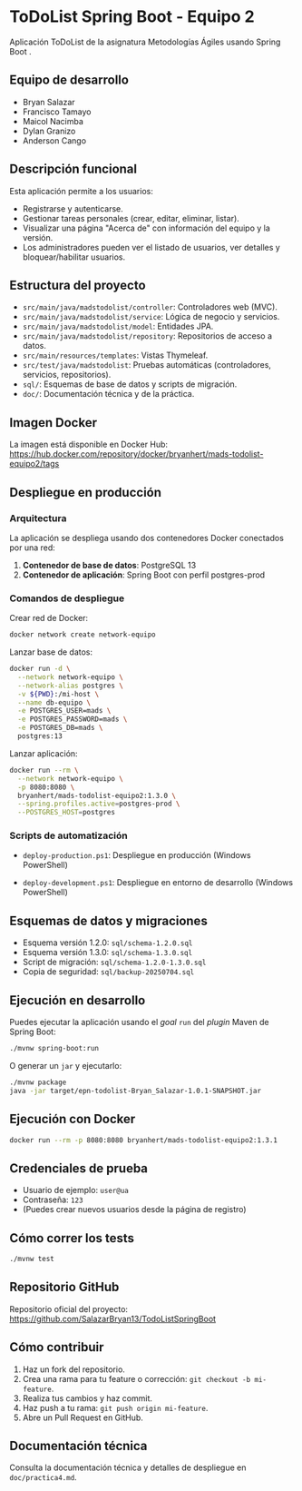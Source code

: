 # ToDoList Spring Boot - Equipo 2

Aplicación ToDoList de la asignatura Metodologías Ágiles usando Spring Boot .

## Equipo de desarrollo

- Bryan Salazar
- Francisco Tamayo
- Maicol Nacimba
- Dylan Granizo
- Anderson Cango

## Descripción funcional

Esta aplicación permite a los usuarios:

- Registrarse y autenticarse.
- Gestionar tareas personales (crear, editar, eliminar, listar).
- Visualizar una página "Acerca de" con información del equipo y la versión.
- Los administradores pueden ver el listado de usuarios, ver detalles y bloquear/habilitar usuarios.

## Estructura del proyecto

- `src/main/java/madstodolist/controller`: Controladores web (MVC).
- `src/main/java/madstodolist/service`: Lógica de negocio y servicios.
- `src/main/java/madstodolist/model`: Entidades JPA.
- `src/main/java/madstodolist/repository`: Repositorios de acceso a datos.
- `src/main/resources/templates`: Vistas Thymeleaf.
- `src/test/java/madstodolist`: Pruebas automáticas (controladores, servicios, repositorios).
- `sql/`: Esquemas de base de datos y scripts de migración.
- `doc/`: Documentación técnica y de la práctica.

## Imagen Docker

La imagen está disponible en Docker Hub:
https://hub.docker.com/repository/docker/bryanhert/mads-todolist-equipo2/tags

## Despliegue en producción

### Arquitectura

La aplicación se despliega usando dos contenedores Docker conectados por una red:

1. **Contenedor de base de datos**: PostgreSQL 13
2. **Contenedor de aplicación**: Spring Boot con perfil postgres-prod

### Comandos de despliegue

Crear red de Docker:

```bash
docker network create network-equipo
```

Lanzar base de datos:

```bash
docker run -d \
  --network network-equipo \
  --network-alias postgres \
  -v ${PWD}:/mi-host \
  --name db-equipo \
  -e POSTGRES_USER=mads \
  -e POSTGRES_PASSWORD=mads \
  -e POSTGRES_DB=mads \
  postgres:13
```

Lanzar aplicación:

```bash
docker run --rm \
  --network network-equipo \
  -p 8080:8080 \
  bryanhert/mads-todolist-equipo2:1.3.0 \
  --spring.profiles.active=postgres-prod \
  --POSTGRES_HOST=postgres
```

### Scripts de automatización

- `deploy-production.ps1`: Despliegue en producción (Windows PowerShell)

- `deploy-development.ps1`: Despliegue en entorno de desarrollo (Windows PowerShell)

## Esquemas de datos y migraciones

- Esquema versión 1.2.0: `sql/schema-1.2.0.sql`
- Esquema versión 1.3.0: `sql/schema-1.3.0.sql`
- Script de migración: `sql/schema-1.2.0-1.3.0.sql`
- Copia de seguridad: `sql/backup-20250704.sql`

## Ejecución en desarrollo

Puedes ejecutar la aplicación usando el _goal_ `run` del _plugin_ Maven de Spring Boot:

```bash
./mvnw spring-boot:run
```

O generar un `jar` y ejecutarlo:

```bash
./mvnw package
java -jar target/epn-todolist-Bryan_Salazar-1.0.1-SNAPSHOT.jar
```

## Ejecución con Docker

```bash
docker run --rm -p 8080:8080 bryanhert/mads-todolist-equipo2:1.3.1
```

## Credenciales de prueba

- Usuario de ejemplo: `user@ua`
- Contraseña: `123`
- (Puedes crear nuevos usuarios desde la página de registro)

## Cómo correr los tests

```bash
./mvnw test
```

## Repositorio GitHub

Repositorio oficial del proyecto:
https://github.com/SalazarBryan13/TodoListSpringBoot

## Cómo contribuir

1. Haz un fork del repositorio.
2. Crea una rama para tu feature o corrección: `git checkout -b mi-feature`.
3. Realiza tus cambios y haz commit.
4. Haz push a tu rama: `git push origin mi-feature`.
5. Abre un Pull Request en GitHub.

## Documentación técnica

Consulta la documentación técnica y detalles de despliegue en `doc/practica4.md`.

